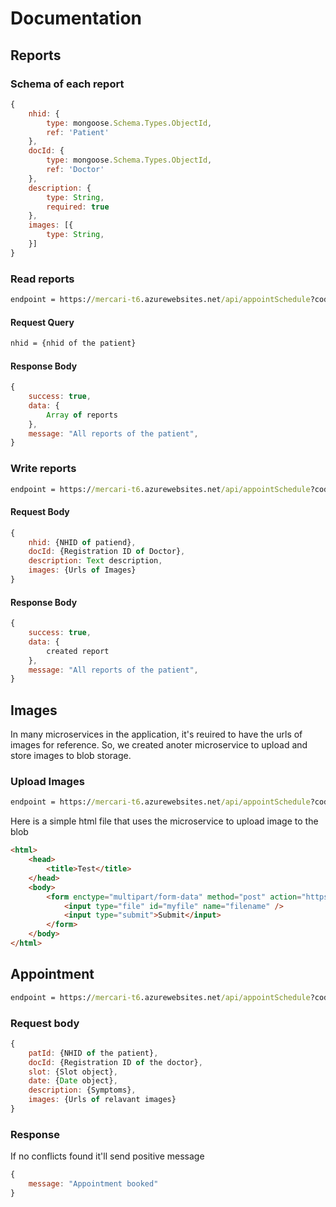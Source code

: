 # Documentation

## Reports

### Schema of each report

```js
{
    nhid: {
        type: mongoose.Schema.Types.ObjectId,
        ref: 'Patient'
    },
    docId: {
        type: mongoose.Schema.Types.ObjectId,
        ref: 'Doctor'
    },
    description: {
        type: String,
        required: true
    },
    images: [{
        type: String,
    }]
}
```

### Read reports

```cmd
endpoint = https://mercari-t6.azurewebsites.net/api/appointSchedule?code=pkPjwp7e1IBVKH9SxvIUwdzBNakl3LQLqdOVHY6Z1f01ro8yJe3C2Q==
```

#### Request Query

```cmd
nhid = {nhid of the patient}
```

#### Response Body

```js
{
    success: true,
    data: {
        Array of reports
    },
    message: "All reports of the patient",
}
```

### Write reports

```cmd
endpoint = https://mercari-t6.azurewebsites.net/api/appointSchedule?code=pkPjwp7e1IBVKH9SxvIUwdzBNakl3LQLqdOVHY6Z1f01ro8yJe3C2Q==
```

#### Request Body

```js
{ 
    nhid: {NHID of patiend}, 
    docId: {Registration ID of Doctor}, 
    description: Text description, 
    images: {Urls of Images}
}
```

#### Response Body

```js
{
    success: true,
    data: {
        created report
    },
    message: "All reports of the patient",
}
```

## Images

In many microservices in the application, it's reuired to have the urls of images for reference. So, we created anoter microservice to upload and store images to blob storage.

### Upload Images

```cmd
endpoint = https://mercari-t6.azurewebsites.net/api/appointSchedule?code=pkPjwp7e1IBVKH9SxvIUwdzBNakl3LQLqdOVHY6Z1f01ro8yJe3C2Q==
```

Here is a simple html file that uses the microservice to upload image to the blob

```html
<html>
    <head>
        <title>Test</title>
    </head>
    <body>
        <form enctype="multipart/form-data" method="post" action="https://mercari-t6.azurewebsites.net/api/appointSchedule?code=pkPjwp7e1IBVKH9SxvIUwdzBNakl3LQLqdOVHY6Z1f01ro8yJe3C2Q==">
            <input type="file" id="myfile" name="filename" />
            <input type="submit">Submit</input>
        </form>
    </body>
</html>
```

## Appointment

```cmd
endpoint = https://mercari-t6.azurewebsites.net/api/appointSchedule?code=pkPjwp7e1IBVKH9SxvIUwdzBNakl3LQLqdOVHY6Z1f01ro8yJe3C2Q==
```

### Request body

```js
{
    patId: {NHID of the patient},
    docId: {Registration ID of the doctor},
    slot: {Slot object},
    date: {Date object},
    description: {Symptoms},
    images: {Urls of relavant images}
}
```

### Response

If no conflicts found it'll send positive message
```js
{
    message: "Appointment booked"
}
```
